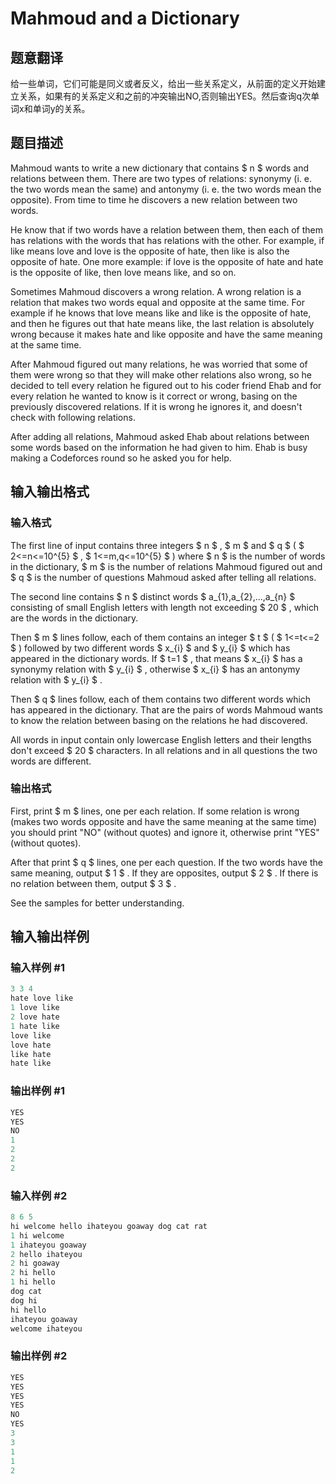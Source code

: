# Mahmoud and a Dictionary

## 题意翻译

给一些单词，它们可能是同义或者反义，给出一些关系定义，从前面的定义开始建立关系，如果有的关系定义和之前的冲突输出NO,否则输出YES。然后查询q次单词x和单词y的关系。

## 题目描述

Mahmoud wants to write a new dictionary that contains $ n $ words and relations between them. There are two types of relations: synonymy (i. e. the two words mean the same) and antonymy (i. e. the two words mean the opposite). From time to time he discovers a new relation between two words.

He know that if two words have a relation between them, then each of them has relations with the words that has relations with the other. For example, if like means love and love is the opposite of hate, then like is also the opposite of hate. One more example: if love is the opposite of hate and hate is the opposite of like, then love means like, and so on.

Sometimes Mahmoud discovers a wrong relation. A wrong relation is a relation that makes two words equal and opposite at the same time. For example if he knows that love means like and like is the opposite of hate, and then he figures out that hate means like, the last relation is absolutely wrong because it makes hate and like opposite and have the same meaning at the same time.

After Mahmoud figured out many relations, he was worried that some of them were wrong so that they will make other relations also wrong, so he decided to tell every relation he figured out to his coder friend Ehab and for every relation he wanted to know is it correct or wrong, basing on the previously discovered relations. If it is wrong he ignores it, and doesn't check with following relations.

After adding all relations, Mahmoud asked Ehab about relations between some words based on the information he had given to him. Ehab is busy making a Codeforces round so he asked you for help.

## 输入输出格式

### 输入格式

The first line of input contains three integers $ n $ , $ m $ and $ q $ ( $ 2<=n<=10^{5} $ , $ 1<=m,q<=10^{5} $ ) where $ n $ is the number of words in the dictionary, $ m $ is the number of relations Mahmoud figured out and $ q $ is the number of questions Mahmoud asked after telling all relations.

The second line contains $ n $ distinct words $ a_{1},a_{2},...,a_{n} $ consisting of small English letters with length not exceeding $ 20 $ , which are the words in the dictionary.

Then $ m $ lines follow, each of them contains an integer $ t $ ( $ 1<=t<=2 $ ) followed by two different words $ x_{i} $ and $ y_{i} $ which has appeared in the dictionary words. If $ t=1 $ , that means $ x_{i} $ has a synonymy relation with $ y_{i} $ , otherwise $ x_{i} $ has an antonymy relation with $ y_{i} $ .

Then $ q $ lines follow, each of them contains two different words which has appeared in the dictionary. That are the pairs of words Mahmoud wants to know the relation between basing on the relations he had discovered.

All words in input contain only lowercase English letters and their lengths don't exceed $ 20 $ characters. In all relations and in all questions the two words are different.

### 输出格式

First, print $ m $ lines, one per each relation. If some relation is wrong (makes two words opposite and have the same meaning at the same time) you should print "NO" (without quotes) and ignore it, otherwise print "YES" (without quotes).

After that print $ q $ lines, one per each question. If the two words have the same meaning, output $ 1 $ . If they are opposites, output $ 2 $ . If there is no relation between them, output $ 3 $ .

See the samples for better understanding.

## 输入输出样例

### 输入样例 #1

```cpp
3 3 4
hate love like
1 love like
2 love hate
1 hate like
love like
love hate
like hate
hate like

```
### 输出样例 #1

```cpp
YES
YES
NO
1
2
2
2

```
### 输入样例 #2

```cpp
8 6 5
hi welcome hello ihateyou goaway dog cat rat
1 hi welcome
1 ihateyou goaway
2 hello ihateyou
2 hi goaway
2 hi hello
1 hi hello
dog cat
dog hi
hi hello
ihateyou goaway
welcome ihateyou

```
### 输出样例 #2

```cpp
YES
YES
YES
YES
NO
YES
3
3
1
1
2

```
